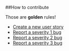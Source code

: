##How to contribute


Those are **golden** rules!


* [Create a new user story](../../../issues/new?template=user_story.md&title=Name%20of%20the%20new%20user%20story&labels%5B%5D=user%20story&labels%5B%5D=help%20wanted)
* [Report a severity 1 bug](../../../issues/new?title=Short%20description%20of%20the%20bug&labels%5B%5D=bug%20-%20severity%201&labels%5B%5D=help%20wanted&body=%0A%7C%20Details%20%7C%20%7C%0A%7C-----%7C------%7C%0A%7C%20Affected%20Versions%20%7C%20vMM.mm%20%7C%0A%7C%20Fix%20Versions%20%7C%20vMM.mm%20%7C%0A%7C%20Components%20%7C%20%20%7C%0A%7C%20Packaging%20%7C%20patch%2C%20new%20installer%20%7C%20%0A%7C%20Backwards%20Compatibility%20%7C%20Fully%20Compatible%2C%20Breaks%20with%20vMM.mm%20%7C%0A%7C%20Operating%20System%20%7C%20All%2C%20Linux%20only%2C%20Mac%20only%2C%20Windows%20only%20%7C%0A%7C%20Backport%20Completed%20%7C%20vMM.mm%20%7C%20%0A%7C%20Backport%20Requested%20%7C%20vMM.mm%20%7C%0A%0A%23%23%20Impact%20%0AWhy%20is%20this%20a%20Severity%201%20bug%0A%0A%23%23%20Description%0AReplace%20this%20section%20with%20a%20description%20of%20the%20problem%0APlease%20use%20formatting%20for%20code%0A%0A%60%60%60java%0Apublic%20void%20methodName(String%20param)%20%7B%0A%0A%7D%0A%60%60%60%0A%0Aand%20provide%20reproduction%20steps%0A-%20step%201%0A-%20step%202%0A)
* [Report a severity 2 bug](../../../issues/new?title=Short%20description%20of%20the%20bug&labels%5B%5D=bug%20-%20severity%201&labels%5B%5D=help%20wanted&body=%0A%7C%20Details%20%7C%20%7C%0A%7C-----%7C------%7C%0A%7C%20Affected%20Versions%20%7C%20vMM.mm%20%7C%0A%7C%20Fix%20Versions%20%7C%20vMM.mm%20%7C%0A%7C%20Components%20%7C%20%20%7C%0A%7C%20Packaging%20%7C%20patch%2C%20new%20installer%20%7C%20%0A%7C%20Backwards%20Compatibility%20%7C%20Fully%20Compatible%2C%20Breaks%20with%20vMM.mm%20%7C%0A%7C%20Operating%20System%20%7C%20All%2C%20Linux%20only%2C%20Mac%20only%2C%20Windows%20only%20%7C%0A%7C%20Backport%20Completed%20%7C%20vMM.mm%20%7C%20%0A%7C%20Backport%20Requested%20%7C%20vMM.mm%20%7C%0A%0A%23%23%20Impact%20%0AWhy%20is%20this%20a%20Severity%202%20bug%0A%0A%23%23%20Description%0AReplace%20this%20section%20with%20a%20description%20of%20the%20problem%0APlease%20use%20formatting%20for%20code%0A%0A%60%60%60java%0Apublic%20void%20methodName(String%20param)%20%7B%0A%0A%7D%0A%60%60%60%0A%0Aand%20provide%20reproduction%20steps%0A-%20step%201%0A-%20step%202%0A)
* [Report a severity 3 bug](../../../issues/new?title=Short%20description%20of%20the%20bug&labels%5B%5D=bug%20-%20severity%201&labels%5B%5D=help%20wanted&body=%0A%7C%20Details%20%7C%20%7C%0A%7C-----%7C------%7C%0A%7C%20Affected%20Versions%20%7C%20vMM.mm%20%7C%0A%7C%20Fix%20Versions%20%7C%20vMM.mm%20%7C%0A%7C%20Components%20%7C%20%20%7C%0A%7C%20Packaging%20%7C%20patch%2C%20new%20installer%20%7C%20%0A%7C%20Backwards%20Compatibility%20%7C%20Fully%20Compatible%2C%20Breaks%20with%20vMM.mm%20%7C%0A%7C%20Operating%20System%20%7C%20All%2C%20Linux%20only%2C%20Mac%20only%2C%20Windows%20only%20%7C%0A%7C%20Backport%20Completed%20%7C%20vMM.mm%20%7C%20%0A%7C%20Backport%20Requested%20%7C%20vMM.mm%20%7C%0A%0A%23%23%20Description%0AReplace%20this%20section%20with%20a%20description%20of%20the%20problem%0APlease%20use%20formatting%20for%20code%0A%0A%60%60%60java%0Apublic%20void%20methodName(String%20param)%20%7B%0A%0A%7D%0A%60%60%60%0A%0Aand%20provide%20reproduction%20steps%0A-%20step%201%0A-%20step%202%0A)
 
